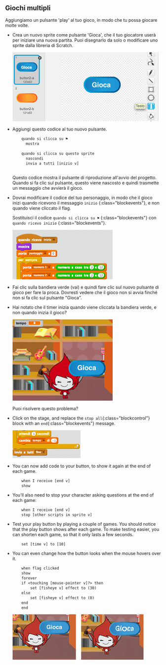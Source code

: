 ## Giochi multipli

Aggiungiamo un pulsante 'play' al tuo gioco, in modo che tu possa giocare molte volte.

+ Crea un nuovo sprite come pulsante 'Gioca', che il tuo giocatore userà per iniziare una nuova partita. Puoi disegnarlo da solo o modificare uno sprite dalla libreria di Scratch.
    
    ![screenshot](images/brain-play.png)

+ Aggiungi questo codice al tuo nuovo pulsante.
    
    ```blocks
        quando si clicca su ⚑
          mostra
          
        quando si clicca su questo sprite
          nascondi
          invia a tutti [inizio v]
             
    ```
    
    Questo codice mostra il pulsante di riproduzione all'avvio del progetto. Quando si fa clic sul pulsante, questo viene nascosto e quindi trasmette un messaggio che avvierà il gioco.

+ Dovrai modificare il codice del tuo personaggio, in modo che il gioco inizi quando ricevono il messaggio `inizio` {:class="blockevents"}, e non quando viene cliccato il flag.
    
    Sostituisci il codice `quando si clicca su ⚑` {:class="blockevents"} con `quando ricevo inizio` {:class="blockevents"}.
    
    ![screenshot](images/brain-start.png)

+ Fai clic sulla bandiera verde (vai) e quindi fare clic sul nuovo pulsante di gioco per fare la proca. Dovresti vedere che il gioco non si avvia finché non si fa clic sul pulsante "Gioca".

+ Hai notato che il timer inizia quando viene cliccata la bandiera verde, e non quando inizia il gioco?
    
    ![screenshot](images/brain-timer-bug.png)
    
    Puoi risolvere questo problema?

+ Click on the stage, and replace the `stop all`{:class="blockcontrol"} block with an `end`{:class="blockevents"} message.
    
    ![screenshot](images/brain-end.png)

+ You can now add code to your button, to show it again at the end of each game.
    
    ```blocks
        when I receive [end v]
        show
    ```

+ You'll also need to stop your character asking questions at the end of each game:
    
    ```blocks
        when I receive [end v]
        stop [other scripts in sprite v]
    ```

+ Test your play button by playing a couple of games. You should notice that the play button shows after each game. To make testing easier, you can shorten each game, so that it only lasts a few seconds.
    
    ```blocks
        set [time v] to [10]
    ```

+ You can even change how the button looks when the mouse hovers over it.
    
    ```blocks
        when flag clicked
        show
        forever
        if <touching [mouse-pointer v]?> then
            set [fisheye v] effect to (30)
        else
            set [fisheye v] effect to (0)
        end
        end
    ```
    
    ![screenshot](images/brain-fisheye.png)